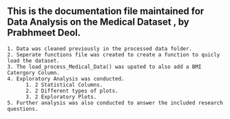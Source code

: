 ## This is the documentation file maintained for Data Analysis on the Medical Dataset , by Prabhmeet Deol.

    1. Data was cleaned previously in the processed data folder.
    2. Seperate functions file was created to create a function to quicly load the dataset.
    3. The load_process_Medical_Data() was upated to also add a BMI Catergory Column.
    4. Exploratory Analysis was conducted.
	      1. 2 Statistical Columns.
	      2. 2 Different types of plots.
	      3. 2 Exploratory Plots.
    5. Further analysis was also conducted to answer the included research questions.
